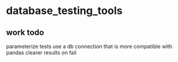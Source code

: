 # database_testing_tools

## work todo
parameterize tests
use a db connection that is more compatible with pandas
clearer results on fail